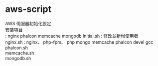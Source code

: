# aws-script
AWS 伺服器初始化設定 <br>
安裝項目<br> : nginx phalcon memcache mongodb
Initial.sh : 修改並新增使用者 <br>
nginx.sh : nginx、 php-fpm、 php mongo memcache phalcon devel gcc <br>
phalcon.sh <br>
memcache.sh <br>
mongodb.sh <br>
